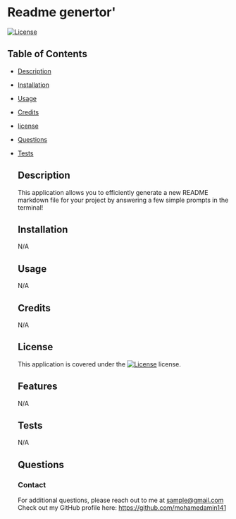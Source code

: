 # Readme genertor'
[![License](https://img.shields.io/badge/MIT-License-blue.svg)](https://opensource.org/licenses/MIT-License)

## Table of Contents
- [Description](#description)
- [Installation](#installation)
- [Usage](#usage)
- [Credits](#credits)
- [license](#license)  
- [Questions](#questions)
- [Tests](#tests)
  ## Description
  
  This application allows you to efficiently generate a new README markdown file for your project by answering a few simple prompts in the terminal!
  
  
  ## Installation
  
  N/A
  
  ## Usage
  
  N/A
  

  
  ## Credits
  
  N/A
  
  ## License
  
  This application is covered under the [![License](https://img.shields.io/badge/MIT-License-blue.svg)](https://opensource.org/licenses/MIT-License) license.


  ## Features
  
  N/A
  
  ## Tests
  N/A
  
  ## Questions
  ### Contact
  For additional questions, please reach out to me at sample@gmail.com <br/>
  Check out my GitHub profile here: https://github.com/mohamedamin141
